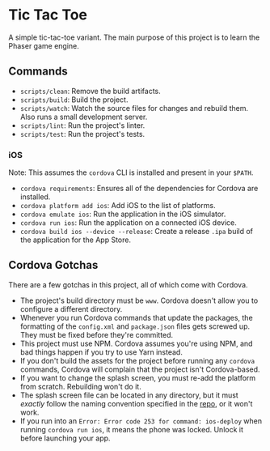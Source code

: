 # Tic Tac Toe

A simple tic-tac-toe variant. The main purpose of this project is to learn the Phaser game engine.

## Commands

* `scripts/clean`: Remove the build artifacts.
* `scripts/build`: Build the project.
* `scripts/watch`: Watch the source files for changes and rebuild them. Also runs a small
  development server.
* `scripts/lint`: Run the project's linter.
* `scripts/test`: Run the project's tests.

### iOS

Note: This assumes the `cordova` CLI is installed and present in your `$PATH`.

* `cordova requirements`: Ensures all of the dependencies for Cordova are installed.
* `cordova platform add ios`: Add iOS to the list of platforms.
* `cordova emulate ios`: Run the application in the iOS simulator.
* `cordova run ios`: Run the application on a connected iOS device.
* `cordova build ios --device --release`: Create a release `.ipa` build of the application for the
  App Store.

## Cordova Gotchas

There are a few gotchas in this project, all of which come with Cordova.

* The project's build directory must be `www`. Cordova doesn't allow you to configure a different
  directory.
* Whenever you run Cordova commands that update the packages, the formatting of the `config.xml` and
  `package.json` files gets screwed up. They must be fixed before they're committed.
* This project must use NPM. Cordova assumes you're using NPM, and bad things happen if you try to
  use Yarn instead.
* If you don't build the assets for the project before running any `cordova` commands, Cordova will
  complain that the project isn't Cordova-based.
* If you want to change the splash screen, you must re-add the platform from scratch. Rebuilding
  won't do it.
* The splash screen file can be located in any directory, but it must *exactly* follow the naming
  convention specified in the [repo](https://goo.gl/vQPVDr), or it won't work.
* If you run into an `Error: Error code 253 for command: ios-deploy` when running `cordova run ios`,
  it means the phone was locked. Unlock it before launching your app.
